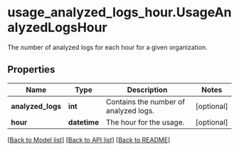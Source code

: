 # usage_analyzed_logs_hour.UsageAnalyzedLogsHour

The number of analyzed logs for each hour for a given organization.
## Properties
Name | Type | Description | Notes
------------ | ------------- | ------------- | -------------
**analyzed_logs** | **int** | Contains the number of analyzed logs. | [optional] 
**hour** | **datetime** | The hour for the usage. | [optional] 

[[Back to Model list]](README.md#documentation-for-models) [[Back to API list]](README.md#documentation-for-api-endpoints) [[Back to README]](README.md)


